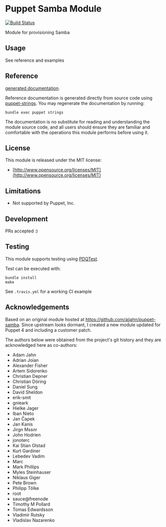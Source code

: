# Puppet Samba Module

[![Build Status](https://travis-ci.org/GeoffWilliams/puppet-samba.svg?branch=master)](https://travis-ci.org/GeoffWilliams/puppet-samba)

Module for provisioning Samba

## Usage
See reference and examples

## Reference
[generated documentation](https://rawgit.com/GeoffWilliams/puppet-samba/master/doc/index.html).

Reference documentation is generated directly from source code using [puppet-strings](https://github.com/puppetlabs/puppet-strings).  You may regenerate the documentation by running:

```shell
bundle exec puppet strings
```


The documentation is no substitute for reading and understanding the module source code, and all users should ensure they are familiar and comfortable with the operations this module performs before using it.


## License

This module is released under the MIT license:

* [http://www.opensource.org/licenses/MIT](http://www.opensource.org/licenses/MIT)

## Limitations

* Not supported by Puppet, Inc.


## Development

PRs accepted :)

## Testing
This module supports testing using [PDQTest](https://github.com/declarativesystems/pdqtest).


Test can be executed with:

```
bundle install
make
```


See `.travis.yml` for a working CI example

## Acknowledgements
Based on an original module hosted at https://github.com/ajjahn/puppet-samba.  Since upstream looks dormant, I created a new module updated for Puppet 4 and including a customer patch.

The authors below were obtained from the project's git history and they are acknowledged here as co-authors:

* Adam Jahn
* Adrian Joian
* Alexander Fisher
* Artem Sidorenko
* Christian Depner
* Christian Döring
* Daniel Sung
* David Sheldon
* erik-smit
* gnieark
* Hielke Jager
* Iban Nieto
* Jan Čapek
* Jan Kanis
* Jirgn Mssnr
* John Hodrien
* jonoterc
* Kai Stian Olstad
* Kurt Gardiner
* Lebedev Vadim
* Marc
* Mark Phillips
* Myles Steinhauser
* Niklaus Giger
* Pete Brown
* Philipp Tölke
* root
* sauce@freenode
* Timothy M Pollard
* Tomas Edwardsson
* Vladimir Rutsky
* Vladislav Nazarenko
